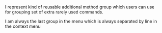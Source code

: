 I represent kind of reusable additional method group which users can use for grouping set of extra rarely used commands.

I am always the last group in the menu which is always separated by line in the context menu 